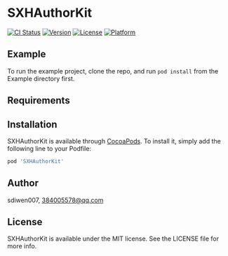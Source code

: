 # SXHAuthorKit

[![CI Status](https://img.shields.io/travis/sdiwen007/SXHAuthorKit.svg?style=flat)](https://travis-ci.org/sdiwen007/SXHAuthorKit)
[![Version](https://img.shields.io/cocoapods/v/SXHAuthorKit.svg?style=flat)](https://cocoapods.org/pods/SXHAuthorKit)
[![License](https://img.shields.io/cocoapods/l/SXHAuthorKit.svg?style=flat)](https://cocoapods.org/pods/SXHAuthorKit)
[![Platform](https://img.shields.io/cocoapods/p/SXHAuthorKit.svg?style=flat)](https://cocoapods.org/pods/SXHAuthorKit)

## Example

To run the example project, clone the repo, and run `pod install` from the Example directory first.

## Requirements

## Installation

SXHAuthorKit is available through [CocoaPods](https://cocoapods.org). To install
it, simply add the following line to your Podfile:

```ruby
pod 'SXHAuthorKit'
```

## Author

sdiwen007, 384005578@qq.com

## License

SXHAuthorKit is available under the MIT license. See the LICENSE file for more info.
